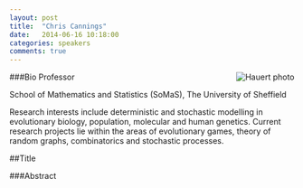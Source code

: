 ```yaml
---
layout: post
title:  "Chris Cannings"
date:   2014-06-16 10:18:00
categories: speakers
comments: true
---
```


<footer class="entry-meta">
<img src="{{ site.url }}/images/hauert.gif" alt="Hauert photo" align="right">
<span class="author vcard" itemprop="author" itemscope itemtype="http://schema.org/Person"></a></span></span>
</footer>

###Bio
Professor 

School of Mathematics and Statistics (SoMaS),
The University of Sheffield

Research interests include deterministic and stochastic modelling in evolutionary biology, population, molecular and human genetics. Current research projects lie within the areas of evolutionary games, theory of random graphs, combinatorics and stochastic processes.

##Title

###Abstract